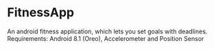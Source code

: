 # FitnessApp
An android fitness application, which lets you set goals with deadlines. Requirements: Android 8.1 (Oreo), Accelerometer and Position Sensor
